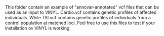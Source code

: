 This folder contain an example of "annovar-annotated" vcf files that can be used as an input to VINYL. Cardio.vcf contains genetic profiles of affected individuals. While TSI.vcf contains genetic profiles of individuals from a control population at matched loci. Feel free to use this files to test if your installation ov VINYL is working.
